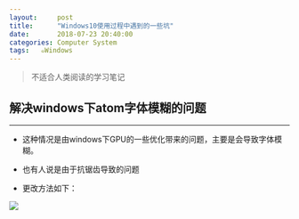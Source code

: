 ```yaml
---
layout:     post
title:      "Windows10使用过程中遇到的一些坑"
date:       2018-07-23 20:40:00
categories: Computer System
tags:   ๑Windows
---
```


> 不适合人类阅读的学习笔记

## 解决windows下atom字体模糊的问题
---

- 这种情况是由windows下GPU的一些优化带来的问题，主要是会导致字体模糊。

- 也有人说是由于抗锯齿导致的问题

- 更改方法如下：

![](/images/Windows/atom.jpg)
